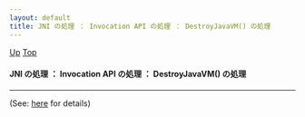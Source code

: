 ```yaml
---
layout: default
title: JNI の処理 ： Invocation API の処理 ： DestroyJavaVM() の処理
---
```

[Up](nopXLc6YjR.html) [Top](../index.html)

#### JNI の処理 ： Invocation API の処理 ： DestroyJavaVM() の処理

--- 
(See: [here](no3059oro.html) for details)







